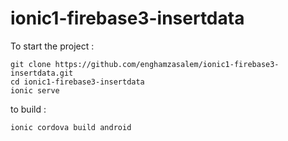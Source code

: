 # ionic1-firebase3-insertdata

To start the project :

```
git clone https://github.com/enghamzasalem/ionic1-firebase3-insertdata.git
cd ionic1-firebase3-insertdata
ionic serve
```
to build :

```
ionic cordova build android
```
